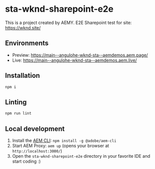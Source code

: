 # sta-wknd-sharepoint-e2e

This is a project created by AEMY.
E2E Sharepoint test for site: https://wknd.site/

## Environments

- Preview: https://main--angulohe-wknd-sta--aemdemos.aem.page/
- Live: https://main--angulohe-wknd-sta--aemdemos.aem.live/

## Installation

```sh
npm i
```

## Linting

```sh
npm run lint
```

## Local development

1. Install the [AEM CLI](https://github.com/adobe/helix-cli): `npm install -g @adobe/aem-cli`
1. Start AEM Proxy: `aem up` (opens your browser at `http://localhost:3000/`)
1. Open the `sta-wknd-sharepoint-e2e` directory in your favorite IDE and start coding :)
